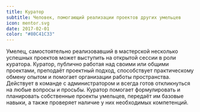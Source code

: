 ```yaml
---
title: Куратор
subtitle: Человек, помогающий реализации проектов других умельцев
icon: mentor.svg
date: 2017-02-01
color: "#80C41C33"
---
```


Умелец, самостоятельно реализовавший в мастерской несколько успешных проектов может выступить на открытой сессии в роли куратора. Куратор, публично работая над своими или общими проектами, преподаёт проектный подход, способствует практическому обмену опытом и помогает организации работы пространства. Действует в команде с администратором и всегда готов откликнуться на любые вопросы и просьбы. Куратор помогает формулировать и планировать собственные проекты умельцев, передаёт им базовые навыки, а также проверяет наличие у них необходимых компетенций.
